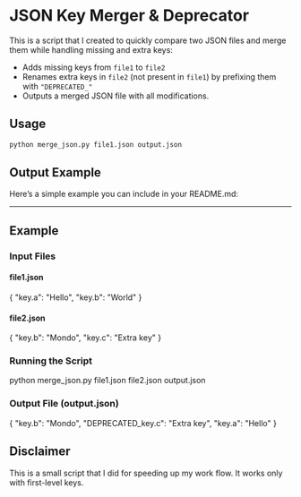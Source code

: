 # JSON Key Merger & Deprecator

This is a script that I created to quickly compare two JSON files and merge them while handling missing and extra keys:
- Adds missing keys from `file1` to `file2`
- Renames extra keys in `file2` (not present in `file1`) by prefixing them with `"DEPRECATED_"`
- Outputs a merged JSON file with all modifications.

## Usage

```sh
python merge_json.py file1.json output.json
```

## Output Example

Here’s a simple example you can include in your README.md:  

---

## Example  

### Input Files  

#### file1.json  
{
  "key.a": "Hello",
  "key.b": "World"
}

#### file2.json  
{
  "key.b": "Mondo",
  "key.c": "Extra key"
}

### Running the Script  
python merge_json.py file1.json file2.json output.json

### Output File (output.json)  
{
  "key.b": "Mondo",
  "DEPRECATED_key.c": "Extra key",
  "key.a": "Hello"
}

## Disclaimer

This is a small script that I did for speeding up my work flow. It works only with first-level keys.
